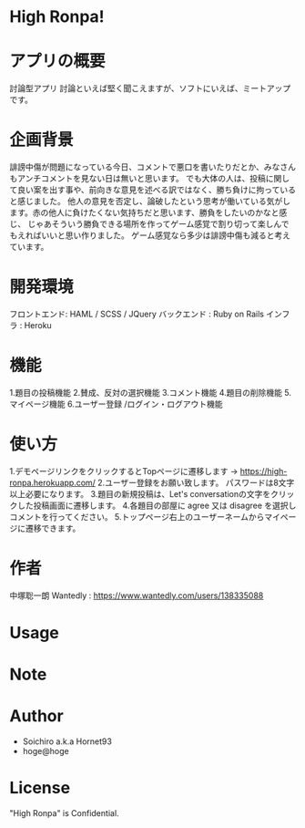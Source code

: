 # High Ronpa!

# アプリの概要
  討論型アプリ
  討論といえば堅く聞こえますが、ソフトにいえば、ミートアップです。

# 企画背景
  誹謗中傷が問題になっている今日、コメントで悪口を書いたりだとか、みなさんもアンチコメントを見ない日は無いと思います。
  でも大体の人は、投稿に関して良い案を出す事や、前向きな意見を述べる訳ではなく、勝ち負けに拘っていると感じました。
  他人の意見を否定し、論破したという思考が働いている気がします。赤の他人に負けたくない気持ちだと思います、勝負をしたいのかなと感じ、
  じゃあそういう勝負できる場所を作ってゲーム感覚で割り切って楽しんでもえればいいと思い作りました。
  ゲーム感覚なら多少は誹謗中傷も減ると考えています。


# 開発環境
  フロントエンド: HAML / SCSS / JQuery
  バックエンド : Ruby on Rails
  インフラ : Heroku


# 機能
  1.題目の投稿機能
  2.賛成、反対の選択機能
  3.コメント機能
  4.題目の削除機能
  5.マイページ機能
  6.ユーザー登録 /ログイン・ログアウト機能


# 使い方
  1.デモページリンクをクリックするとTopページに遷移します → https://high-ronpa.herokuapp.com/
  2.ユーザー登録をお願い致します。
    パスワードは8文字以上必要になります。
  3.題目の新規投稿は、Let's conversationの文字をクリックした投稿画面に遷移します。
  4.各題目の部屋に agree 又は disagree を選択しコメントを行ってください。
  5.トップページ右上のユーザーネームからマイページに遷移できます。

 
# 作者
  中塚聡一朗
  Wantedly : https://www.wantedly.com/users/138335088
  
# Usage
 

 
# Note
 
 
# Author
* Soichiro a.k.a Hornet93
* hoge@hoge
 
# License
 
"High Ronpa" is Confidential.